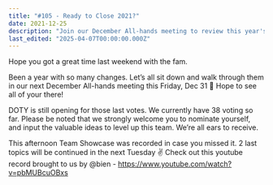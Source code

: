 ```yaml
---
title: "#105 - Ready to Close 2021?"
date: 2021-12-25
description: "Join our December All-hands meeting to review this year's changes, vote for DOTY, and catch the Team Showcase highlights on YouTube."
last_edited: "2025-04-07T00:00:00.000Z"
---
```


Hope you got a great time last weekend with the fam.

Been a year with so many changes. Let’s all sit down and walk through them in our next December All-hands meeting this Friday, Dec 31 🤙 Hope to see all of your there!

DOTY is still opening for those last votes. We currently have 38 voting so far. Please be noted that we strongly welcome you to nominate yourself, and input the valuable ideas to level up this team. We’re all ears to receive.

This afternoon Team Showcase was recorded in case you missed it. 2 last topics will be continued in the next Tuesday ✌️
Check out this youtube record brought to us by @bien - <https://www.youtube.com/watch?v=pbMUBcuOBxs>
